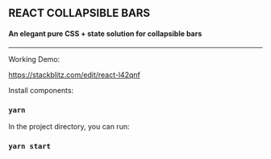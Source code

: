 ## REACT COLLAPSIBLE BARS
#### An elegant pure CSS + state solution for collapsible bars

<hr/>

Working Demo:

https://stackblitz.com/edit/react-l42qnf

Install components:

### `yarn`


In the project directory, you can run:

### `yarn start`
